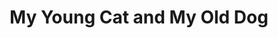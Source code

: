 --- 
title: "My Young Cat and My Old Dog"
publishdate: "2019-7-5T16:48:46+02:00"
src: "https://365manga.net/manga/my-young-cat-and-my-old-dog"
image: "https://data.365manga.net/images/thumbnails/15824-my-young-cat-and-my-old-dog.jpg"
description: "Episodic Pet Stories"
---